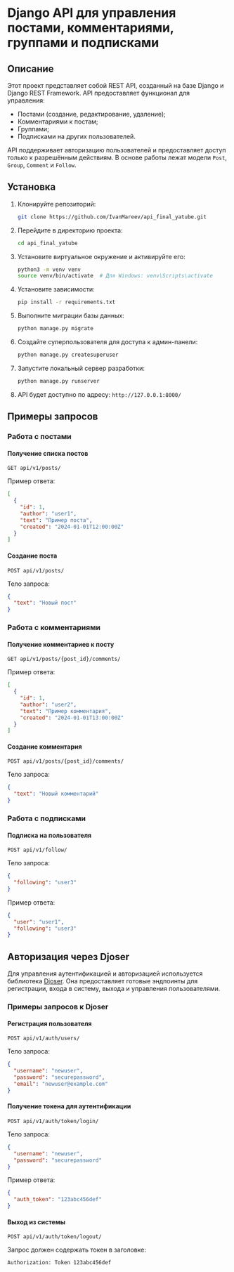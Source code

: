 # Django API для управления постами, комментариями, группами и подписками

## Описание

Этот проект представляет собой REST API, созданный на базе Django и Django REST Framework. API предоставляет функционал для управления:

- Постами (создание, редактирование, удаление);
- Комментариями к постам;
- Группами;
- Подписками на других пользователей.

API поддерживает авторизацию пользователей и предоставляет доступ только к разрешённым действиям. В основе работы лежат модели `Post`, `Group`, `Comment` и `Follow`.

## Установка

1. Клонируйте репозиторий:

   ```bash
   git clone https://github.com/IvanMareev/api_final_yatube.git
   ```

2. Перейдите в директорию проекта:

   ```bash
   cd api_final_yatube
   ```

3. Установите виртуальное окружение и активируйте его:

   ```bash
   python3 -m venv venv
   source venv/bin/activate  # Для Windows: venv\Scripts\activate
   ```

4. Установите зависимости:

   ```bash
   pip install -r requirements.txt
   ```

5. Выполните миграции базы данных:

   ```bash
   python manage.py migrate
   ```

6. Создайте суперпользователя для доступа к админ-панели:

   ```bash
   python manage.py createsuperuser
   ```

7. Запустите локальный сервер разработки:

   ```bash
   python manage.py runserver
   ```

8. API будет доступно по адресу: `http://127.0.0.1:8000/`

## Примеры запросов

### Работа с постами

#### Получение списка постов

```http
GET api/v1/posts/
```

Пример ответа:
```json
[
  {
    "id": 1,
    "author": "user1",
    "text": "Пример поста",
    "created": "2024-01-01T12:00:00Z"
  }
]
```

#### Создание поста

```http
POST api/v1/posts/
```

Тело запроса:
```json
{
  "text": "Новый пост"
}
```

### Работа с комментариями

#### Получение комментариев к посту

```http
GET api/v1/posts/{post_id}/comments/
```

Пример ответа:
```json
[
  {
    "id": 1,
    "author": "user2",
    "text": "Пример комментария",
    "created": "2024-01-01T13:00:00Z"
  }
]
```

#### Создание комментария

```http
POST api/v1/posts/{post_id}/comments/
```

Тело запроса:
```json
{
  "text": "Новый комментарий"
}
```

### Работа с подписками

#### Подписка на пользователя

```http
POST api/v1/follow/
```

Тело запроса:
```json
{
  "following": "user3"
}
```

Пример ответа:
```json
{
  "user": "user1",
  "following": "user3"
}
```

## Авторизация через Djoser

Для управления аутентификацией и авторизацией используется библиотека [Djoser](https://djoser.readthedocs.io/). Она предоставляет готовые эндпоинты для регистрации, входа в систему, выхода и управления пользователями.

### Примеры запросов к Djoser

#### Регистрация пользователя

```http
POST api/v1/auth/users/
```

Тело запроса:
```json
{
  "username": "newuser",
  "password": "securepassword",
  "email": "newuser@example.com"
}
```

#### Получение токена для аутентификации

```http
POST api/v1/auth/token/login/
```

Тело запроса:
```json
{
  "username": "newuser",
  "password": "securepassword"
}
```

Пример ответа:
```json
{
  "auth_token": "123abc456def"
}
```

#### Выход из системы

```http
POST api/v1/auth/token/logout/
```

Запрос должен содержать токен в заголовке:
```http
Authorization: Token 123abc456def
```



